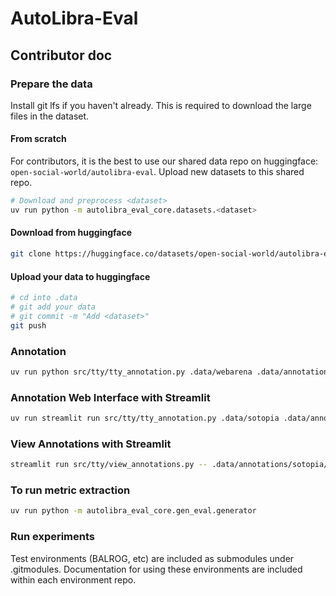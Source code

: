 # AutoLibra-Eval

## Contributor doc

### Prepare the data

Install git lfs if you haven't already. This is required to download the large files in the dataset.

#### From scratch
For contributors, it is the best to use our shared data repo on huggingface: `open-social-world/autolibra-eval`. Upload new datasets to this shared repo.

```bash
# Download and preprocess <dataset>
uv run python -m autolibra_eval_core.datasets.<dataset>
```

#### Download from huggingface

```bash
git clone https://huggingface.co/datasets/open-social-world/autolibra-eval .data
```

#### Upload your data to huggingface

```bash
# cd into .data
# git add your data
# git commit -m "Add <dataset>"
git push
```

### Annotation
```bash
uv run python src/tty/tty_annotation.py .data/webarena .data/annotations/webarena --annotator-id <your name>
```

### Annotation Web Interface with Streamlit
```bash
uv run streamlit run src/tty/tty_annotation.py .data/sotopia .data/annotations/sotopia -- --annotator-id <your name> --use-streamlit
```

### View Annotations with Streamlit
```bash
streamlit run src/tty/view_annotations.py -- .data/annotations/sotopia/annotations
```

### To run metric extraction
```bash
uv run python -m autolibra_eval_core.gen_eval.generator
```
### Run experiments
Test environments (BALROG, etc) are included as submodules under .gitmodules. Documentation for using these environments are included within each environment repo.
